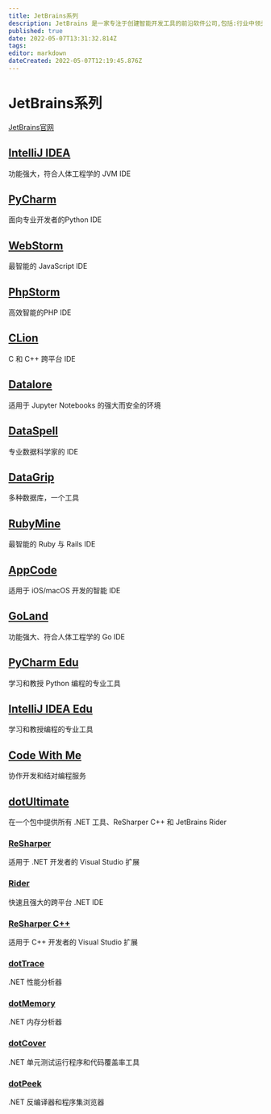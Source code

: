 ```yaml
---
title: JetBrains系列
description: JetBrains 是一家专注于创建智能开发工具的前沿软件公司,包括:行业中领头的 Java IDE – IntelliJ IDEA,以及 Kotlin 编程语言。
published: true
date: 2022-05-07T13:31:32.814Z
tags: 
editor: markdown
dateCreated: 2022-05-07T12:19:45.876Z
---
```


# JetBrains系列
[JetBrains官网](https://www.jetbrains.com)

## [IntelliJ IDEA](https://www.jetbrains.com/zh-cn/idea/)

功能强大，符合人体工程学的 JVM IDE

## [PyCharm](https://www.jetbrains.com/zh-cn/pycharm/)

面向专业开发者的Python IDE

## [WebStorm](https://www.jetbrains.com/zh-cn/webstorm/)

最智能的 JavaScript IDE

## [PhpStorm](https://www.jetbrains.com/zh-cn/phpstorm/)

高效智能的PHP IDE

## [CLion](https://www.jetbrains.com/zh-cn/clion/)

C 和 C++ 跨平台 IDE

## [Datalore](https://www.jetbrains.com/zh-cn/datalore/)

适用于 Jupyter Notebooks 的强大而安全的环境

## [DataSpell](https://www.jetbrains.com/zh-cn/dataspell)

专业数据科学家的 IDE

## [DataGrip](https://www.jetbrains.com/zh-cn/datagrip)

多种数据库，一个工具

## [RubyMine](https://www.jetbrains.com/zh-cn/rubymine)

最智能的 Ruby 与 Rails IDE

## [AppCode](https://www.jetbrains.com/zh-cn/appcode)

适用于 iOS/macOS 开发的智能 IDE

## [GoLand](https://www.jetbrains.com/zh-cn/goland)

功能强大、符合人体工程学的 Go IDE

## [PyCharm Edu](https://www.jetbrains.com/zh-cn/pycharm-edu/)

学习和教授 Python 编程的专业工具

## [IntelliJ IDEA Edu](https://www.jetbrains.com/zh-cn/idea-edu/)

学习和教授编程的专业工具

## [Code With Me](https://www.jetbrains.com/zh-cn/code-with-me/)

协作开发和结对编程服务

## [dotUltimate](https://www.jetbrains.com/zh-cn/dotnet/)

在一个包中提供所有 .NET 工具、ReSharper C++ 和 JetBrains Rider

### [ReSharper](https://www.jetbrains.com/zh-cn/resharper/)

适用于 .NET 开发者的 Visual Studio 扩展

### [Rider](https://www.jetbrains.com/zh-cn/rider/)

快速且强大的跨平台 .NET IDE

### [ReSharper C++](https://www.jetbrains.com/zh-cn/resharper/)

适用于 C++ 开发者的 Visual Studio 扩展

### [dotTrace](https://www.jetbrains.com/zh-cn/profiler/)

.NET 性能分析器

### [dotMemory](https://www.jetbrains.com/zh-cn/dotmemory/)

.NET 内存分析器

### [dotCover](https://www.jetbrains.com/zh-cn/dotcover/)

.NET 单元测试运行程序和代码覆盖率工具

### [dotPeek](https://www.jetbrains.com/zh-cn/decompiler/)

.NET 反编译器和程序集浏览器
